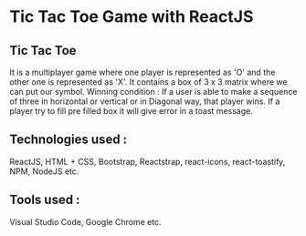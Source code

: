 # Tic Tac Toe Game with ReactJS 
## Tic Tac Toe
It is a multiplayer game where one player is represented as 'O' and the other one is represented as 'X'. 
It contains a box of 3 x 3 matrix where we can put our symbol. 
Winning condition : If a user is able to make a sequence of three in horizontal or vertical or in Diagonal way, that player wins.
If a player try to fill pre filled box it will give error in a toast message. 
## Technologies used :
ReactJS, HTML + CSS, Bootstrap, Reactstrap, react-icons, react-toastify, NPM, NodeJS etc.
## Tools used :
Visual Studio Code, Google Chrome etc.   
